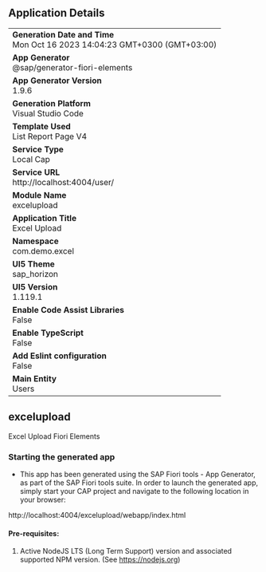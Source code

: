 ## Application Details
|               |
| ------------- |
|**Generation Date and Time**<br>Mon Oct 16 2023 14:04:23 GMT+0300 (GMT+03:00)|
|**App Generator**<br>@sap/generator-fiori-elements|
|**App Generator Version**<br>1.9.6|
|**Generation Platform**<br>Visual Studio Code|
|**Template Used**<br>List Report Page V4|
|**Service Type**<br>Local Cap|
|**Service URL**<br>http://localhost:4004/user/
|**Module Name**<br>excelupload|
|**Application Title**<br>Excel Upload|
|**Namespace**<br>com.demo.excel|
|**UI5 Theme**<br>sap_horizon|
|**UI5 Version**<br>1.119.1|
|**Enable Code Assist Libraries**<br>False|
|**Enable TypeScript**<br>False|
|**Add Eslint configuration**<br>False|
|**Main Entity**<br>Users|

## excelupload

Excel Upload Fiori Elements

### Starting the generated app

-   This app has been generated using the SAP Fiori tools - App Generator, as part of the SAP Fiori tools suite.  In order to launch the generated app, simply start your CAP project and navigate to the following location in your browser:

http://localhost:4004/excelupload/webapp/index.html

#### Pre-requisites:

1. Active NodeJS LTS (Long Term Support) version and associated supported NPM version.  (See https://nodejs.org)


